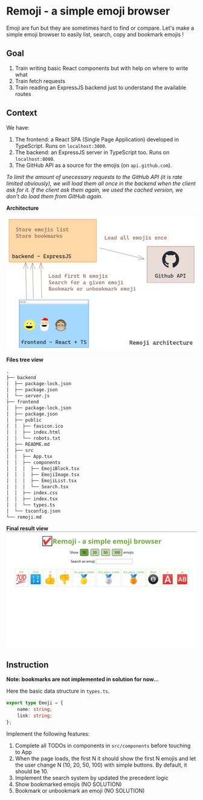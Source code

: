 # Remoji - a simple emoji browser

Emoji are fun but they are sometimes hard to find or compare. Let's make a simple emoji browser to easily list, search, copy and bookmark emojis !

## Goal
1. Train writing basic React components but with help on where to write what
1. Train fetch requests
1. Train reading an ExpressJS backend just to understand the available routes

## Context
We have:
1. The frontend: a React SPA (Single Page Application) developed in TypeScript. Runs on `localhost:3000`.
1. The backend: an ExpressJS server in TypeScript too. Runs on `localhost:8080`.
1. The GitHub API as a source for the emojis (on `api.github.com`).

*To limit the amount of unecessary requests to the GitHub API (it is rate limited obviously), we will load them all once in the backend when the client ask for it. If the client ask them again, we used the cached version, we don't do load them from GitHub again.*

**Architecture**

![architecture diagram](architecture.png)

**Files tree view**
```
.
├── backend
│  ├── package-lock.json
│  ├── package.json
│  └── server.js
├── frontend
│  ├── package-lock.json
│  ├── package.json
│  ├── public
│  │  ├── favicon.ico
│  │  ├── index.html
│  │  └── robots.txt
│  ├── README.md
│  ├── src
│  │  ├── App.tsx
│  │  ├── components
│  │  │  ├── EmojiBlock.tsx
│  │  │  ├── EmojiImage.tsx
│  │  │  ├── EmojiList.tsx
│  │  │  └── Search.tsx
│  │  ├── index.css
│  │  ├── index.tsx
│  │  └── types.ts
│  └── tsconfig.json
└── remoji.md
```

<!-- TODO: tree output after bookmark update -->

**Final result view**
![demo](demo.gif)

## Instruction

**Note: bookmarks are not implemented in solution for now...**

Here the basic data structure in `types.ts`.
```typescript
export type Emoji = {
    name: string;
    link: string;
};
```

Implement the following features:
1. Complete all TODOs in components in `src/components` before touching to App
1. When the page loads, the first N it should show the first N emojis and let the user change N (10, 20, 50, 100) with simple buttons. By default, it should be 10.
1. Implement the search system by updated the precedent logic
1. Show bookmarked emojis (NO SOLUTION)
1. Bookmark or unbookmark an emoji (NO SOLUTION)
